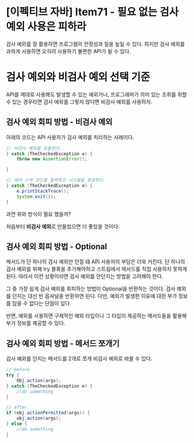 # [이펙티브 자바] Item71 - 필요 없는 검사 예외 사용은 피하라

검사 예외를 잘 활용하면 프로그램의 안정성과 질을 높일 수 있다. 하지만 검사 예외를 과하게 사용하면 오히려 사용하기 불편한 API가 될 수 있다.

# 검사 예외와 비검사 예외 선택 기준

API를 제대로 사용해도 발생할 수 있는 예외거나, 프로그래머가 의미 있는 조취를 취할 수 있는 경우라면 검사 예외를 그렇지 않다면 비검사 예외를 사용하자.

## 검사 예외 회피 방법 - 비검사 예외

아래의 코드는 API 사용자가 검사 예외를 처리하는 사례이다.

```java
// 비검사 예외를 호출한다.
} catch (TheCheckedException e) { 
    throw new AssertionError();  

}
```

```java
// 에러 스택 코드를 출력하고 시스템을 종료한다.
} catch (TheCheckedException e) {
    e.printStackTrace();
    System.exit(1);
}
```

과연 위와 방식이 필요 했을까? 

처음부터 **비검사 예외**로 만들었으면 더 좋았을 것이다. 

## 검사 예외 회피 방법 - Optional

메서드가 단 하나의 검사 예외만 던질 떄 API 사용자의 부담은 더욱 커진다. 단 하나의 검사 예외를 위해 try 블록을 추가해야하고 스트림에서 메서드를 직접 사용하지 못하게 된다. 따라서 이런 상황이라면 검사 예외를 안던지는 방법을 고려해야 한다.

그 중 가장 쉽게 검사 예외를 회피하는 방법이 Optional을 반환하는 것이다. 검사 예외를 던지는 대신 빈 옵셔널을 반환하면 된다. 다만, 예외가 발생한 이유에 대한 부가 정보를 담을 수 없다는 단점이 있다.

반면, 예외를 사용하면 구체적인 예외 타입이나 그 타입이 제공하는 메서드들을 활용해 부가 정보를 제공할 수 있다.

## 검사 예외 회피 방법 - 메서드 쪼개기

검사 예외를 던지는 메서드를 2개로 쪼개 비검사 예외로 바꿀 수 있다.

```java
// before
try {
    Obj.action(args);    
} catch (TheCheckedException e) {
    //do something
}
```

```java
// after
if (obj.actionPermitted(args)) {
    obj.action(args);
} else {
    //do something
}
```